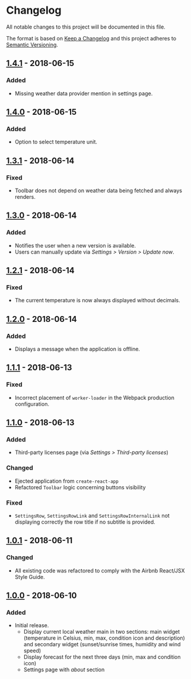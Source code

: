# Changelog
All notable changes to this project will be documented in this file.

The format is based on [Keep a Changelog](http://keepachangelog.com/en/1.0.0/)
and this project adheres to [Semantic Versioning](http://semver.org/spec/v2.0.0.html).

## [1.4.1] - 2018-06-15
### Added
- Missing weather data provider mention in settings page.

## [1.4.0] - 2018-06-15
### Added
- Option to select temperature unit.

## [1.3.1] - 2018-06-14
### Fixed
- Toolbar does not depend on weather data being fetched and always renders.

## [1.3.0] - 2018-06-14
### Added
- Notifies the user when a new version is available.
- Users can manually update via _Settings > Version > Update now_.

## [1.2.1] - 2018-06-14
### Fixed
- The current temperature is now always displayed without decimals.

## [1.2.0] - 2018-06-14
### Added
- Displays a message when the application is offline.

## [1.1.1] - 2018-06-13
### Fixed
- Incorrect placement of `worker-loader` in the Webpack production configuration.

## [1.1.0] - 2018-06-13
### Added
- Third-party licenses page (via _Settings > Third-party licenses_)
### Changed
- Ejected application from `create-react-app`
- Refactored `Toolbar` logic concerning buttons visibility
### Fixed
- `SettingsRow`, `SettingsRowLink` and `SettingsRowInternalLink` not displaying
correctly the row title if no subtitle is provided.

## [1.0.1] - 2018-06-11
### Changed
- All existing code was refactored to comply with the Airbnb React/JSX Style Guide.

## [1.0.0] - 2018-06-10
### Added
- Initial release.
  - Display current local weather main in two sections: main widget (temperature in Celsius, min, max, condition icon and description) and secondary widget (sunset/sunrise times, humidity and wind speed)
  - Display forecast for the next three days (min, max and condition icon)
  - Settings page with _about_ section

[1.4.1]: https://github.com/matt-block/progressive-weather/compare/v1.4.0...v1.4.1
[1.4.0]: https://github.com/matt-block/progressive-weather/compare/v1.3.1...v1.4.0
[1.3.1]: https://github.com/matt-block/progressive-weather/compare/v1.3.0...v1.3.1
[1.3.0]: https://github.com/matt-block/progressive-weather/compare/v1.2.1...v1.3.0
[1.2.1]: https://github.com/matt-block/progressive-weather/compare/v1.2.0...v1.2.1
[1.2.0]: https://github.com/matt-block/progressive-weather/compare/v1.1.1...v1.2.0
[1.1.1]: https://github.com/matt-block/progressive-weather/compare/v1.1.0...v1.1.1
[1.1.0]: https://github.com/matt-block/progressive-weather/compare/v1.0.1...v1.1.0
[1.0.1]: https://github.com/matt-block/progressive-weather/compare/v1.0.0...v1.0.1
[1.0.0]: https://github.com/matt-block/progressive-weather/compare/e0ae34c0d9e28cb00316093fba3c53d12c51bd55...v1.0.0
